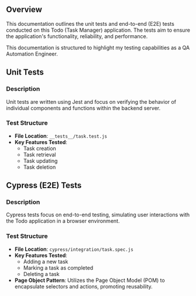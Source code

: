 ## Overview
This documentation outlines the unit tests and end-to-end (E2E) tests conducted on this Todo (Task Manager) application. The tests aim to ensure the application's functionality, reliability, and performance.

This documentation is structured to highlight my testing capabilities as a QA Automation Engineer.

## Unit Tests

### Description
Unit tests are written using Jest and focus on verifying the behavior of individual components and functions within the backend server. 

### Test Structure
- **File Location**: `__tests__/task.test.js`
- **Key Features Tested**:
  - Task creation
  - Task retrieval
  - Task updating
  - Task deletion

## Cypress (E2E) Tests

### Description
Cypress tests focus on end-to-end testing, simulating user interactions with the Todo application in a browser environment.

### Test Structure
- **File Location**: `cypress/integration/task.spec.js`
- **Key Features Tested**:
  - Adding a new task
  - Marking a task as completed
  - Deleting a task
- **Page Object Pattern**: Utilizes the Page Object Model (POM) to encapsulate selectors and actions, promoting reusability.
